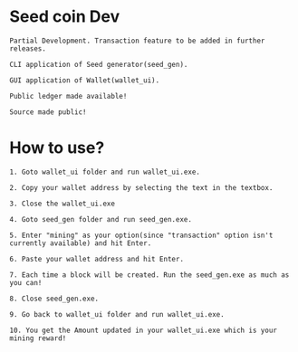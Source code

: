 # Seed coin Dev # 

	Partial Development. Transaction feature to be added in further releases.

	CLI application of Seed generator(seed_gen).

	GUI application of Wallet(wallet_ui).

	Public ledger made available!

	Source made public!

# How to use? #

	1. Goto wallet_ui folder and run wallet_ui.exe.

	2. Copy your wallet address by selecting the text in the textbox.

	3. Close the wallet_ui.exe

	4. Goto seed_gen folder and run seed_gen.exe.

	5. Enter "mining" as your option(since "transaction" option isn't currently available) and hit Enter.

	6. Paste your wallet address and hit Enter.

	7. Each time a block will be created. Run the seed_gen.exe as much as you can!

	8. Close seed_gen.exe.

	9. Go back to wallet_ui folder and run wallet_ui.exe.

	10. You get the Amount updated in your wallet_ui.exe which is your mining reward!

